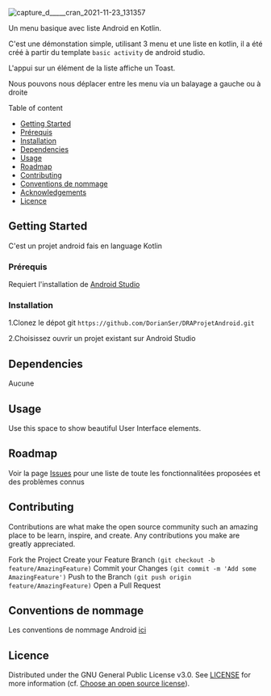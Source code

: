 ![capture_d_____cran_2021-11-23_131357](https://user-images.githubusercontent.com/90380122/143822334-68515d46-ff82-4acf-9adb-3d1088791e95.png)

Un menu basique avec liste Android en Kotlin.

C'est une démonstation simple, utilisant 3 menu et une liste en kotlin, il a été créé à partir du template ```basic activity``` de android studio.

L'appui sur un élément de la liste affiche un Toast.

Nous pouvons nous déplacer entre les menu via un balayage a gauche ou à droite

Table of content 
* [Getting Started](#getting-started)
* [Prérequis](#prérequis)
* [Installation](#installation)
* [Dependencies](#dependencies)
* [Usage](#usage)
* [Roadmap](#roadmap)
* [Contributing](#contributing)
* [Conventions de nommage](#conventions-de-nommage)
* [Acknowledgements](#acknowledgements)
* [Licence](#licence)
<!-- * [License](#license) -->

## Getting Started

C'est un projet android fais en language Kotlin

### Prérequis
Requiert l'installation de [Android Studio](https://developer.android.com/studio)

### Installation
1.Clonez le dépot git ```https://github.com/DorianSer/DRAProjetAndroid.git```

2.Choisissez ouvrir un projet existant sur Android Studio

## Dependencies
Aucune

## Usage
Use this space to show beautiful User Interface elements.

## Roadmap
Voir la page [Issues](https://github.com/DorianSer/DRAProjetAndroid/issues) pour une liste de toute les fonctionnalitées proposées et des problèmes connus

## Contributing
Contributions are what make the open source community such an amazing place to be learn, inspire, and create. Any contributions you make are greatly appreciated.

Fork the Project
Create your Feature Branch ```(git checkout -b feature/AmazingFeature)```
Commit your Changes ```(git commit -m 'Add some AmazingFeature')```
Push to the Branch ```(git push origin feature/AmazingFeature)```
Open a Pull Request

## Conventions de nommage
Les conventions de nommage Android [ici](https://gitlab.com/chillcoding-at-the-beach/kotlin-for-android/-/wikis/Naming-Convention)

## Licence
Distributed under the GNU General Public License v3.0. See [LICENSE]() for more information (cf. [Choose an open source license](https://choosealicense.com/)).
 
